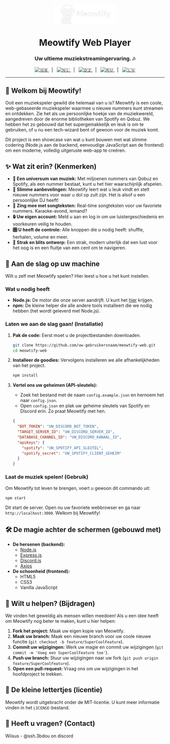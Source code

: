 <p align="center">
  <img src="assets/logo.png" alt="Meowtify Logo" width="200" />
</p>

<h1 align="center">Meowtify Web Player</h1>
<h3 align="center">Uw ultieme muziekstreamingervaring. 🎶</h3>

<p align="center">
  <a href="README.md" title="English">
    <img src="https://flagcdn.com/gb.svg" alt="🇬🇧" width="28" height="20" />
  </a>&nbsp;&nbsp;|&nbsp;&nbsp;
  <a href="README_nl.md" title="Dutch">
    <img src="https://flagcdn.com/nl.svg" alt="🇳🇱" width="28" height="20" />
  </a>&nbsp;&nbsp;|&nbsp;&nbsp;
  <a href="README_ar.md" title="Arabic">
    <img src="https://flagcdn.com/dz.svg" alt="🇩🇿" width="28" height="20" />
  </a>&nbsp;&nbsp;|&nbsp;&nbsp;
  <a href="README_ru.md" title="Russian">
    <img src="https://flagcdn.com/ru.svg" alt="🇷🇺" width="28" height="20" />
  </a>&nbsp;&nbsp;|&nbsp;&nbsp;
  <a href="README_lv.md" title="Latvian">
    <img src="https://flagcdn.com/lv.svg" alt="🇱🇻" width="28" height="20" />
  </a>
</p>

---

## 👋 Welkom bij Meowtify!

Ooit een muziekspeler gewild die helemaal van u is? Meowtify is een coole, web-gebaseerde muziekspeler waarmee u nieuwe nummers kunt streamen en ontdekken. Zie het als uw persoonlijke hoekje van de muziekwereld, aangedreven door de enorme bibliotheken van Spotify en Qobuz. We hebben het zo gebouwd dat het supergemakkelijk en leuk is om te gebruiken, of u nu een tech-wizard bent of gewoon voor de muziek komt.

Dit project is een showcase van wat u kunt bouwen met wat slimme codering (Node.js aan de backend, eenvoudige JavaScript aan de frontend) om een moderne, volledig uitgeruste web-app te creëren.

## ✨ Wat zit erin? (Kenmerken)

*   **🎵 Een universum van muziek:** Met miljoenen nummers van Qobuz en Spotify, als een nummer bestaat, kunt u het hier waarschijnlijk afspelen.
*   **🤖 Slimme aanbevelingen:** Meowtify leert wat u leuk vindt en stelt nieuwe nummers voor waar u dol op zult zijn. Het is alsof u een persoonlijke DJ heeft!
*   **🎤 Zing mee met songteksten:** Real-time songteksten voor uw favoriete nummers. Karaoke-avond, iemand?
*   **🔒 Uw eigen account:** Meld u aan en log in om uw luistergeschiedenis en voorkeuren veilig te houden.
*   **🎛️ U heeft de controle:** Alle knoppen die u nodig heeft: shuffle, herhalen, volume en meer.
*   **🎨 Strak en blits ontwerp:** Een strak, modern uiterlijk dat een lust voor het oog is en een fluitje van een cent om te navigeren.

## 🚀 Aan de slag op uw machine

Wilt u zelf met Meowtify spelen? Hier leest u hoe u het kunt instellen.

### Wat u nodig heeft

*   **Node.js:** De motor die onze server aandrijft. U kunt het [hier](https://nodejs.org/) krijgen.
*   **npm:** De kleine helper die alle andere tools installeert die we nodig hebben (het wordt geleverd met Node.js).

### Laten we aan de slag gaan! (Installatie)

1.  **Pak de code:**
    Eerst moet u de projectbestanden downloaden.
    ```sh
    git clone https://github.com/uw-gebruikersnaam/meowtify-web.git
    cd meowtify-web
    ```

2.  **Installeer de goodies:**
    Vervolgens installeren we alle afhankelijkheden van het project.
    ```sh
    npm install
    ```

3.  **Vertel ons uw geheimen (API-sleutels):**
    *   Zoek het bestand met de naam `config.example.json` en hernoem het naar `config.json`.
    *   Open `config.json` en plak uw geheime sleutels van Spotify en Discord erin. Zo praat Meowtify met hen.
    ```json
    {
      "BOT_TOKEN": "UW_DISCORD_BOT_TOKEN",
      "TARGET_SERVER_ID": "UW_DISCORD_SERVER_ID",
      "DATABASE_CHANNEL_ID": "UW_DISCORD_KANAAL_ID",
      "apiKeys": {
        "spotify": "UW_SPOTIFY_API_SLEUTEL",
        "spotify_secret": "UW_SPOTIFY_CLIENT_GEHEIM"
      }
    }
    ```

### Laat de muziek spelen! (Gebruik)

Om Meowtify tot leven te brengen, voert u gewoon dit commando uit:

```sh
npm start
```

Dit start de server. Open nu uw favoriete webbrowser en ga naar `http://localhost:3000`. Welkom bij Meowtify!

## 🛠️ De magie achter de schermen (gebouwd met)

*   **De hersenen (backend):**
    *   [Node.js](https://nodejs.org/)
    *   [Express.js](https://expressjs.com/)
    *   [Discord.js](https://discord.js.org/)
    *   [Axios](https://axios-http.com/)
*   **De schoonheid (frontend):**
    *   HTML5
    *   CSS3
    *   Vanilla JavaScript

## 🤝 Wilt u helpen? (Bijdragen)

We vinden het geweldig als mensen willen meedoen! Als u een idee heeft om Meowtify nog beter te maken, kunt u hier helpen:

1.  **Fork het project:** Maak uw eigen kopie van Meowtify.
2.  **Maak uw branch:** Maak een nieuwe branch voor uw coole nieuwe functie (`git checkout -b feature/SuperCoolFeature`).
3.  **Commit uw wijzigingen:** Werk uw magie en commit uw wijzigingen (`git commit -m 'Voeg een SuperCoolFeature toe'`).
4.  **Push uw branch:** Stuur uw wijzigingen naar uw fork (`git push origin feature/SuperCoolFeature`).
5.  **Open een pull-request:** Vraag ons om uw wijzigingen in het hoofdproject te trekken.

## 📄 De kleine lettertjes (licentie)

Meowtify wordt uitgebracht onder de MIT-licentie. U kunt meer informatie vinden in het `LICENSE`-bestand.

## 📧 Heeft u vragen? (Contact)

Wiisus - @ssh.3bdou on discord


